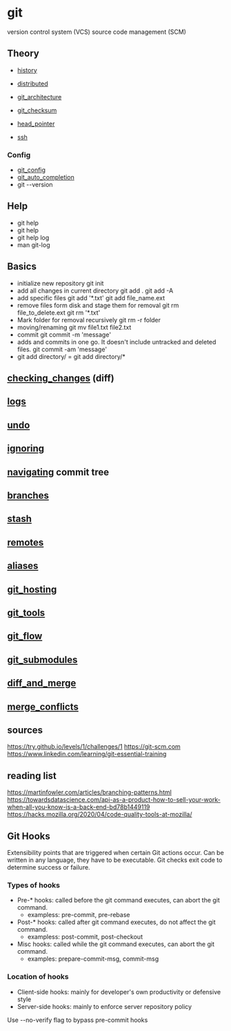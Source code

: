 # git
version control system (VCS)
source code management (SCM)

## Theory
- [history](./history.md)
- [distributed](./distributed.md)
- [git_architecture](./git_architecture.md)
- [git_checksum](./git_checksum.md)
- [head_pointer](./head_pointer.md)

- [ssh](./ssh.md)

### Config
- [git_config](./git_config.md)
- [git_auto_completion](./git_auto_completion.md)
- git --version

## Help
- git help
- git help <command>
- git help log
- man git-log

## Basics
- initialize new repository
  git init
- add all changes in current directory
  git add .
  git add -A
- add specific files
  git add '*.txt'
  git add file_name.ext
- remove files form disk and stage them for removal
  git rm file_to_delete.ext
  git rm '*.txt'
- Mark folder for removal recursively
  git rm -r folder
- moving/renaming
  git mv file1.txt file2.txt
- commit
  git commit -m 'message'
- adds and commits in one go. It doesn't include untracked and deleted files.
  git commit -am 'message'
- git add directory/ = git add directory/*

## [checking_changes](./checking_changes.md) (diff)
## [logs](./logs.md)
## [undo](./undo.md)
## [ignoring](./ignoring.md)
## [navigating](./navigating.md) commit tree
## [branches](./branches.md)
## [stash](./stash.md)
## [remotes](./remotes.md)
## [aliases](./aliases.md)
## [git_hosting](./git_hosting.md)
## [git_tools](./git_tools.md)
## [git_flow](./git_flow.md)
## [git_submodules](./git_submodules.md)
## [diff_and_merge](./diff_and_merge.md)
## [merge_conflicts](./merge_conflicts.md)


## sources
https://try.github.io/levels/1/challenges/1
https://git-scm.com
https://www.linkedin.com/learning/git-essential-training


## reading list
https://martinfowler.com/articles/branching-patterns.html
https://towardsdatascience.com/api-as-a-product-how-to-sell-your-work-when-all-you-know-is-a-back-end-bd78b1449119
https://hacks.mozilla.org/2020/04/code-quality-tools-at-mozilla/




## Git Hooks
Extensibility points that are triggered when certain Git actions occur.
Can be written in any language, they have to be executable. Git checks exit code to determine success or failure.

### Types of hooks
- Pre-* hooks: called before the git command executes, can abort the git command.
  - exampless: pre-commit, pre-rebase
- Post-* hooks: called after git command executes, do not affect the git command.
  - exampless: post-commit, post-checkout
- Misc hooks: called while the git command executes, can abort the git command.
  - examples: prepare-commit-msg, commit-msg

### Location of hooks
- Client-side hooks: mainly for developer's own productivity or defensive style
- Server-side hooks: mainly to enforce server repository policy


Use --no-verify flag to bypass pre-commit hooks

